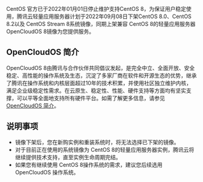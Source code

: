 CentOS 官方已于2022年01月01日停止维护支持CentOS 8，为保证用户稳定使用，腾讯云轻量应用服务器计划于2022年09月08日下架CentOS 8.0、CentOS 8.2以及 CentOS Stream 8系统镜像，同期上架兼容 CentOS 8的轻量应用服务器 OpenCloudOS 8镜像为您提供服务。

## OpenCloudOS 简介
OpenCloudOS 8由腾讯与合作伙伴共同倡议发起，是完全中立、全面开放、安全稳定、高性能的操作系统及生态，沉淀了多家厂商在软件和开源生态的优势，继承了腾讯在操作系统和内核层面超过10年的技术积累，并使用社区独立维护内核，满足企业级稳定性需求。在云原生、稳定性、性能、硬件支持等方面均有坚实支撑，可以平等全面地支持所有硬件平台。如需了解更多信息，请参见 [OpenCloudOS 简介](https://cloud.tencent.com/document/product/1207/79254#OpenCloudOS)。

## 说明事项
- 镜像下架后，您在新购实例和重装系统时，将无法选择已下架的镜像。
- 对于目前正在使用的系统镜像为 CentOS 8的轻量应用服务器实例，腾讯云将继续提供技术支持，直至实例生命周期完结。
- 如果您有继续使用 CentOS 8操作系统的需求，建议您后续选用 OpenCloudOS 操作系统。




